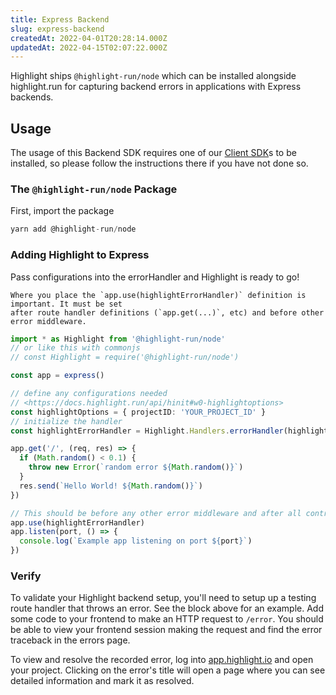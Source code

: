 ```yaml
---
title: Express Backend
slug: express-backend
createdAt: 2022-04-01T20:28:14.000Z
updatedAt: 2022-04-15T02:07:22.000Z
---
```


Highlight ships `@highlight-run/node` which can be installed alongside highlight.run for capturing backend errors in applications with Express backends.

## Usage

The usage of this Backend SDK requires one of our [Client SDK](../1_overview.md#for-your-frontend)s to be installed, so please follow the instructions there if you have not done so.

### The `@highlight-run/node` Package

First, import the package

```typescript
yarn add @highlight-run/node
```

### Adding Highlight to Express

Pass configurations into the errorHandler and Highlight is ready to go!

```hint
Where you place the `app.use(highlightErrorHandler)` definition is important. It must be set
after route handler definitions (`app.get(...)`, etc) and before other error middleware.
```

```typescript
import * as Highlight from '@highlight-run/node'
// or like this with commonjs
// const Highlight = require('@highlight-run/node')

const app = express()

// define any configurations needed
// <https://docs.highlight.run/api/hinit#w0-highlightoptions>
const highlightOptions = { projectID: 'YOUR_PROJECT_ID' }
// initialize the handler
const highlightErrorHandler = Highlight.Handlers.errorHandler(highlightOptions)

app.get('/', (req, res) => {
  if (Math.random() < 0.1) {
    throw new Error(`random error ${Math.random()}`)
  }
  res.send(`Hello World! ${Math.random()}`)
})

// This should be before any other error middleware and after all controllers (route definitions)
app.use(highlightErrorHandler)
app.listen(port, () => {
  console.log(`Example app listening on port ${port}`)
})
```

### Verify

To validate your Highlight backend setup, you'll need to setup up a testing route handler that throws an error. See the block above for an example. Add some code to your frontend to make an HTTP request
to `/error`. You should be able to view your
frontend session making the request and find the error
traceback in the errors page.

To view and resolve the recorded error, log into [app.highlight.io](http://app.highlight.io/) and open your project. Clicking on the error's title will open a page where you can see detailed information and mark it as resolved.
